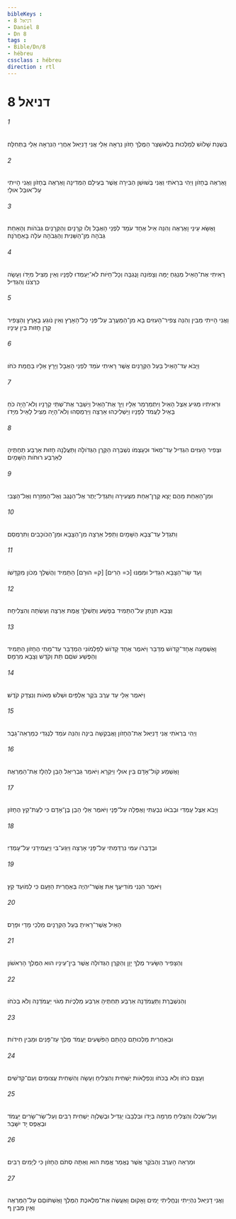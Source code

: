```yaml
---
bibleKeys : 
- דניאל 8
- Daniel 8
- Dn 8
tags : 
- Bible/Dn/8
- hébreu
cssclass : hébreu
direction : rtl
---
```


# דניאל 8

###### 1
בִּשְׁנַת שָׁלֹושׁ לְמַלְכוּת בֵּלְאשַׁצַּר הַמֶּלֶךְ חָזֹון נִרְאָה אֵלַי אֲנִי דָנִיֵּאל אַחֲרֵי הַנִּרְאָה אֵלַי בַּתְּחִלָּה׃
###### 2
וָאֶרְאֶה בֶּחָזֹון וַיְהִי בִּרְאֹתִי וַאֲנִי בְּשׁוּשַׁן הַבִּירָה אֲשֶׁר בְּעֵילָם הַמְּדִינָה וָאֶרְאֶה בֶּחָזֹון וַאֲנִי הָיִיתִי עַל־אוּבַל אוּלָי׃
###### 3
וָאֶשָּׂא עֵינַי וָאֶרְאֶה וְהִנֵּה אַיִל אֶחָד עֹמֵד לִפְנֵי הָאֻבָל וְלֹו קְרָנָיִם וְהַקְּרָנַיִם גְּבֹהֹות וְהָאַחַת גְּבֹהָה מִן־הַשֵּׁנִית וְהַגְּבֹהָה עֹלָה בָּאַחֲרֹנָה׃
###### 4
רָאִיתִי אֶת־הָאַיִל מְנַגֵּחַ יָמָּה וְצָפֹונָה וָנֶגְבָּה וְכָל־חַיֹּות לֹא־יַעַמְדוּ לְפָנָיו וְאֵין מַצִּיל מִיָּדֹו וְעָשָׂה כִרְצֹנֹו וְהִגְדִּיל׃
###### 5
וַאֲנִי הָיִיתִי מֵבִין וְהִנֵּה צְפִיר־הָעִזִּים בָּא מִן־הַמַּעֲרָב עַל־פְּנֵי כָל־הָאָרֶץ וְאֵין נֹוגֵעַ בָּאָרֶץ וְהַצָּפִיר קֶרֶן חָזוּת בֵּין עֵינָיו׃
###### 6
וַיָּבֹא עַד־הָאַיִל בַּעַל הַקְּרָנַיִם אֲשֶׁר רָאִיתִי עֹמֵד לִפְנֵי הָאֻבָל וַיָּרָץ אֵלָיו בַּחֲמַת כֹּחֹו׃
###### 7
וּרְאִיתִיו מַגִּיעַ אֵצֶל הָאַיִל וַיִּתְמַרְמַר אֵלָיו וַיַּךְ אֶת־הָאַיִל וַיְשַׁבֵּר אֶת־שְׁתֵּי קְרָנָיו וְלֹא־הָיָה כֹחַ בָּאַיִל לַעֲמֹד לְפָנָיו וַיַּשְׁלִיכֵהוּ אַרְצָה וַיִּרְמְסֵהוּ וְלֹא־הָיָה מַצִּיל לָאַיִל מִיָּדֹו׃
###### 8
וּצְפִיר הָעִזִּים הִגְדִּיל עַד־מְאֹד וּכְעָצְמֹו נִשְׁבְּרָה הַקֶּרֶן הַגְּדֹולָה וַתַּעֲלֶנָה חָזוּת אַרְבַּע תַּחְתֶּיהָ לְאַרְבַּע רוּחֹות הַשָּׁמָיִם׃
###### 9
וּמִן־הָאַחַת מֵהֶם יָצָא קֶרֶן־אַחַת מִצְּעִירָה וַתִּגְדַּל־יֶתֶר אֶל־הַנֶּגֶב וְאֶל־הַמִּזְרָח וְאֶל־הַצֶּבִי׃
###### 10
וַתִּגְדַּל עַד־צְבָא הַשָּׁמָיִם וַתַּפֵּל אַרְצָה מִן־הַצָּבָא וּמִן־הַכֹּוכָבִים וַתִּרְמְסֵם׃
###### 11
וְעַד שַׂר־הַצָּבָא הִגְדִּיל וּמִמֶּנּוּ [כ= הֵרִים] [ק= הוּרַם] הַתָּמִיד וְהֻשְׁלַךְ מְכֹון מִקְדָּשֹׁו׃
###### 12
וְצָבָא תִּנָּתֵן עַל־הַתָּמִיד בְּפָשַׁע וְתַשְׁלֵךְ אֱמֶת אַרְצָה וְעָשְׂתָה וְהִצְלִיחָה׃
###### 13
וָאֶשְׁמְעָה אֶחָד־קָדֹושׁ מְדַבֵּר וַיֹּאמֶר אֶחָד קָדֹושׁ לַפַּלְמֹונִי הַמְדַבֵּר עַד־מָתַי הֶחָזֹון הַתָּמִיד וְהַפֶּשַׁע שֹׁםֵם תֵּת וְקֹדֶשׁ וְצָבָא מִרְמָס׃
###### 14
וַיֹּאמֶר אֵלַי עַד עֶרֶב בֹּקֶר אַלְפַּיִם וּשְׁלֹשׁ מֵאֹות וְנִצְדַּק קֹדֶשׁ׃
###### 15
וַיְהִי בִּרְאֹתִי אֲנִי דָנִיֵּאל אֶת־הֶחָזֹון וָאֲבַקְשָׁה בִינָה וְהִנֵּה עֹמֵד לְנֶגְדִּי כְּמַרְאֵה־גָבֶר׃
###### 16
וָאֶשְׁמַע קֹול־אָדָם בֵּין אוּלָי וַיִּקְרָא וַיֹּאמַר גַּבְרִיאֵל הָבֵן לְהַלָּז אֶת־הַמַּרְאֶה׃
###### 17
וַיָּבֹא אֵצֶל עָמְדִי וּבְבֹאֹו נִבְעַתִּי וָאֶפְּלָה עַל־פָּנָי וַיֹּאמֶר אֵלַי הָבֵן בֶּן־אָדָם כִּי לְעֶת־קֵץ הֶחָזֹון׃
###### 18
וּבְדַבְּרֹו עִמִּי נִרְדַּמְתִּי עַל־פָּנַי אָרְצָה וַיִּגַּע־בִּי וַיַּעֲמִידֵנִי עַל־עָמְדִי׃
###### 19
וַיֹּאמֶר הִנְנִי מֹודִיעֲךָ אֵת אֲשֶׁר־יִהְיֶה בְּאַחֲרִית הַזָּעַם כִּי לְמֹועֵד קֵץ׃
###### 20
הָאַיִל אֲשֶׁר־רָאִיתָ בַּעַל הַקְּרָנָיִם מַלְכֵי מָדַי וּפָרָס׃
###### 21
וְהַצָּפִיר הַשָּׂעִיר מֶלֶךְ יָוָן וְהַקֶּרֶן הַגְּדֹולָה אֲשֶׁר בֵּין־עֵינָיו הוּא הַמֶּלֶךְ הָרִאשֹׁון׃
###### 22
וְהַנִּשְׁבֶּרֶת וַתַּעֲמֹדְנָה אַרְבַּע תַּחְתֶּיהָ אַרְבַּע מַלְכֻיֹות מִגֹּוי יַעֲמֹדְנָה וְלֹא בְכֹחֹו׃
###### 23
וּבְאַחֲרִית מַלְכוּתָם כְּהָתֵם הַפֹּשְׁעִים יַעֲמֹד מֶלֶךְ עַז־פָּנִים וּמֵבִין חִידֹות׃
###### 24
וְעָצַם כֹּחֹו וְלֹא בְכֹחֹו וְנִפְלָאֹות יַשְׁחִית וְהִצְלִיחַ וְעָשָׂה וְהִשְׁחִית עֲצוּמִים וְעַם־קְדֹשִׁים׃
###### 25
וְעַל־שִׂכְלֹו וְהִצְלִיחַ מִרְמָה בְּיָדֹו וּבִלְבָבֹו יַגְדִּיל וּבְשַׁלְוָה יַשְׁחִית רַבִּים וְעַל־שַׂר־שָׂרִים יַעֲמֹד וּבְאֶפֶס יָד יִשָּׁבֵר׃
###### 26
וּמַרְאֵה הָעֶרֶב וְהַבֹּקֶר אֲשֶׁר נֶאֱמַר אֱמֶת הוּא וְאַתָּה סְתֹם הֶחָזֹון כִּי לְיָמִים רַבִּים׃
###### 27
וַאֲנִי דָנִיֵּאל נִהְיֵיתִי וְנֶחֱלֵיתִי יָמִים וָאָקוּם וָאֶעֱשֶׂה אֶת־מְלֶאכֶת הַמֶּלֶךְ וָאֶשְׁתֹּוםֵם עַל־הַמַּרְאֶה וְאֵין מֵבִין׃ ף
